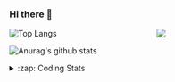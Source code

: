 ### Hi there 👋

<!--
**tao8687/tao8687** is a ✨ _special_ ✨ repository because its `README.md` (this file) appears on your GitHub profile.

Here are some ideas to get you started:

- 🔭 I’m currently working on ...
- 🌱 I’m currently learning ...
- 👯 I’m looking to collaborate on ...
- 🤔 I’m looking for help with ...
- 💬 Ask me about ...
- 📫 How to reach me: ...
- 😄 Pronouns: ...
- ⚡ Fun fact: ...
-->

<img align='right' src="https://media.giphy.com/media/M9gbBd9nbDrOTu1Mqx/giphy.gif" width="240">

  
![Top Langs](https://github-readme-stats.vercel.app/api/top-langs/?username=tao8687&layout=compact&title_color=23238E&text_color=A67D3D)

![Anurag's github stats](https://github-readme-stats.vercel.app/api?username=tao8687&show_icons=true&&text_color=A67D3D&title_color=23238E&show_icons=false&count_private=true&hide=stars)

<details>
  <summary>:zap: Coding Stats</summary>
  <br>
    
<!--START_SECTION:waka-->
![Code Time](http://img.shields.io/badge/Code%20Time-2%2C145%20hrs%2022%20mins-blue)

![Profile Views](http://img.shields.io/badge/Profile%20Views-0-blue)

**🐱 My GitHub Data** 

> 📦 1.5 MB Used in GitHub's Storage 
 > 
> 🏆 246 Contributions in the Year 2025
 > 
> 🚫 Not Opted to Hire
 > 
> 📜 63 Public Repositories 
 > 
> 🔑 24 Private Repositories 
 > 
**I'm an Early 🐤** 

```text
🌞 Morning                1848 commits        ██████████████████████░░░   89.67 % 
🌆 Daytime                90 commits          █░░░░░░░░░░░░░░░░░░░░░░░░   04.37 % 
🌃 Evening                119 commits         █░░░░░░░░░░░░░░░░░░░░░░░░   05.77 % 
🌙 Night                  4 commits           ░░░░░░░░░░░░░░░░░░░░░░░░░   00.19 % 
```
📅 **I'm Most Productive on Wednesday** 

```text
Monday                   296 commits         ████░░░░░░░░░░░░░░░░░░░░░   14.36 % 
Tuesday                  282 commits         ███░░░░░░░░░░░░░░░░░░░░░░   13.68 % 
Wednesday                352 commits         ████░░░░░░░░░░░░░░░░░░░░░   17.08 % 
Thursday                 276 commits         ███░░░░░░░░░░░░░░░░░░░░░░   13.39 % 
Friday                   292 commits         ████░░░░░░░░░░░░░░░░░░░░░   14.17 % 
Saturday                 286 commits         ███░░░░░░░░░░░░░░░░░░░░░░   13.88 % 
Sunday                   277 commits         ███░░░░░░░░░░░░░░░░░░░░░░   13.44 % 
```


📊 **This Week I Spent My Time On** 

```text
🕑︎ Time Zone: Asia/Shanghai

💬 Programming Languages: 
Bash                     3 hrs 41 mins       ██████████░░░░░░░░░░░░░░░   39.60 % 
JavaScript               3 hrs 18 mins       █████████░░░░░░░░░░░░░░░░   35.47 % 
YAML                     1 hr 15 mins        ███░░░░░░░░░░░░░░░░░░░░░░   13.50 % 
Python                   19 mins             █░░░░░░░░░░░░░░░░░░░░░░░░   03.56 % 
JSON                     15 mins             █░░░░░░░░░░░░░░░░░░░░░░░░   02.74 % 

🔥 Editors: 
VS Code                  9 hrs 19 mins       █████████████████████████   100.00 % 

🐱‍💻 Projects: 
transitive               7 hrs 27 mins       ████████████████████░░░░░   79.94 % 
xhs-toolkit              1 hr 23 mins        ████░░░░░░░░░░░░░░░░░░░░░   14.86 % 
maps                     14 mins             █░░░░░░░░░░░░░░░░░░░░░░░░   02.61 % 
example-robot-docker     14 mins             █░░░░░░░░░░░░░░░░░░░░░░░░   02.59 % 

💻 Operating System: 
Linux                    9 hrs 19 mins       █████████████████████████   100.00 % 
```

**I Mostly Code in C++** 

```text
C++                      11 repos            █████████░░░░░░░░░░░░░░░░   34.38 % 
Python                   8 repos             ██████░░░░░░░░░░░░░░░░░░░   25.00 % 
JavaScript               2 repos             ██░░░░░░░░░░░░░░░░░░░░░░░   06.25 % 
Batchfile                1 repo              █░░░░░░░░░░░░░░░░░░░░░░░░   03.12 % 
HTML                     1 repo              █░░░░░░░░░░░░░░░░░░░░░░░░   03.12 % 
```



**Timeline**

![Lines of Code chart](https://raw.githubusercontent.com/tao8687/tao8687/master/assets/bar_graph.png)


 Last Updated on 02/09/2025 01:50:34 UTC
<!--END_SECTION:waka-->
</details>
